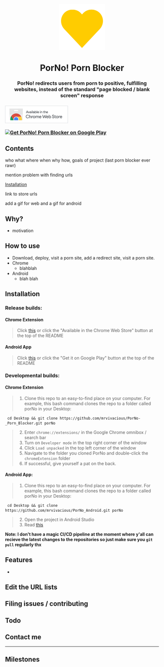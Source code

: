 <!-- ![PorNo! banner](https://mrvivacious.github.io/pictures/banners/porNo_text.png) -->

<p align="center">
    <img src="/heart_PorNo.png" width="150">
    <h1 align="center">PorNo! Porn Blocker</h1>
    <h3 align="center">PorNo! redirects users from porn to positive, fulfilling websites, instead of the standard "page blocked / blank screen" response<h3>
</p>

<p align="left">
    <a href="https://chrome.google.com/webstore/detail/porno-porn-blocker-beta/fnfchnplgejcfmphhboehhlpcjnjkomp" target="_blank">
        <img src="/chromeWebStoreIcon.png">
    </a>
</p>

<p align="left">
    <a href='https://play.google.com/store/apps/details?id=us.mrvivacio.porno&pcampaignid=pcampaignidMKT-Other-global-all-co-prtnr-py-PartBadge-Mar2515-1' target="_blank">
      <img width="220" alt='Get PorNo! Porn Blocker on Google Play' src='https://play.google.com/intl/en_us/badges/static/images/badges/en_badge_web_generic.png'/>
    </a>
</p>


<!--
<h5 align="center">
    <em>Special thanks to family, friends, users, and anyone I've spoken to about PorNo! 💛 </em>
</h5>
-->


<!--
[![forthebadge](https://forthebadge.com/images/badges/for-you.svg)](https://forthebadge.com)
[![forthebadge](https://forthebadge.com/images/badges/0-percent-optimized.svg)](https://forthebadge.com)
[![forthebadge](https://forthebadge.com/images/badges/built-for-android.svg)](https://forthebadge.com)
[![forthebadge](https://forthebadge.com/images/badges/you-didnt-ask-for-this.svg)](https://forthebadge.com)
-->

## Contents
who what where when why how, goals of project (last porn blocker ever rawr)

mention problem with finding urls

[Installation](https://github.com/mrvivacious/PorNo-_Porn_Blocker#installation)

link to store urls

add a gif for web and a gif for android

## Why?
- motivation

## How to use
- Download, deploy, visit a porn site, add a redirect site, visit a porn site.
- Chrome
  - blahblah
- Android
  - blah blah

## Installation
### Release builds:
#### Chrome Extension
> Click [this](https://chrome.google.com/webstore/detail/porno-porn-blocker-beta/fnfchnplgejcfmphhboehhlpcjnjkomp) or click the "Available in the Chrome Web Store" button at the top of the README

#### Android App
> Click [this](https://play.google.com/store/apps/details?id=us.mrvivacio.porno&pcampaignid=pcampaignidMKT-Other-global-all-co-prtnr-py-PartBadge-Mar2515-1) or click the "Get it on Google Play" button at the top of the README

### Developmental builds:
#### Chrome Extension
> 1. Clone this repo to an easy-to-find place on your computer. For example, this bash command clones the repo to a folder called porNo in your Desktop:

```
 cd Desktop && git clone https://github.com/mrvivacious/PorNo-_Porn_Blocker.git porNo
```
> 2. Enter `chrome://extensions/` in the Google Chrome omnibox / search bar
> 3. Turn on `Developer mode` in the top right corner of the window
> 4. Click `Load unpacked` in the top left corner of the window
> 5. Navigate to the folder you cloned PorNo and double-click the `chromeExtension` folder
> 6. If successful, give yourself a pat on the back.

#### Android App:
> 1. Clone this repo to an easy-to-find place on your computer. For example, this bash command clones the repo to a folder called porNo in your Desktop:

```
 cd Desktop && git clone https://github.com/mrvivacious/PorNo_Android.git porNo
```
> 2. Open the project in Android Studio
> 3. Read [this](https://developer.android.com/training/basics/firstapp/running-app)

**Note: I don't have a magic CI/CD pipeline at the moment where y'all can recieve the latest changes to the repositories so just make sure you `git pull` regularly thx**

## Features
- 

## Edit the URL lists

## Filing issues / contributing

## Todo

## Contact me

<hr>

## Milestones

